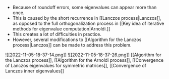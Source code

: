 - Because of roundoff errors, some eigenvalues can appear more than once. 
- This is caused by the short recurrence in [[Lanczos process|Lanczos]], as opposed to the full orthogonalization process in [[Key idea of iterative methods for eigenvalue computation|Arnoldi.]]
- This creates a lot of difficulties in practice.
- However, several modifications to [[Algorithm for the Lanczos process|Lanczos]] can be made to address this problem.

![[2022-11-05-18-37-14.png]]
![[2022-11-05-18-37-26.png]]
[[Algorithm for the Lanczos process]], [[Algorithm for the Arnoldi process]], [[Convergence of Lanczos eigenvalues for symmetric matrices]], [[Convergence of Lanczos inner eigenvalues]]